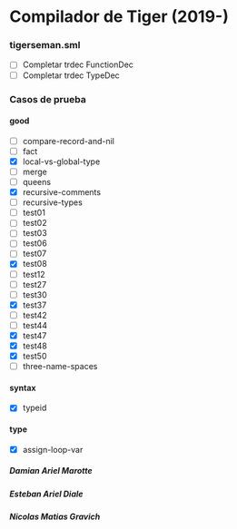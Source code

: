 # Compilador de Tiger (2019-)

### tigerseman.sml
- [ ] Completar trdec FunctionDec
- [ ] Completar trdec TypeDec

### Casos de prueba

#### good
- [ ] compare-record-and-nil
- [ ] fact
- [x] local-vs-global-type
- [ ] merge
- [ ] queens
- [x] recursive-comments
- [ ] recursive-types
- [ ] test01
- [ ] test02
- [ ] test03
- [ ] test06
- [ ] test07
- [x] test08
- [ ] test12
- [ ] test27
- [ ] test30
- [x] test37
- [ ] test42
- [ ] test44
- [x] test47
- [x] test48
- [x] test50
- [ ] three-name-spaces

#### syntax
- [x] typeid

#### type
- [x] assign-loop-var

##### Damian Ariel Marotte
##### Esteban Ariel Diale
##### Nicolas Matias Gravich

